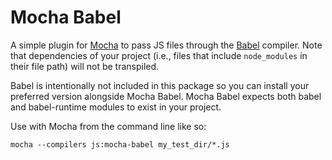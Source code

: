 # Mocha Babel

A simple plugin for [Mocha](https://visionmedia.github.io/mocha/) to pass JS files through the [Babel](http://babeljs.io/) compiler. Note that dependencies of your project (i.e., files that include `node_modules` in their file path) will not be transpiled.

Babel is intentionally not included in this package so you can install your preferred version alongside Mocha Babel. Mocha Babel expects both babel and babel-runtime modules to exist in your project.

Use with Mocha from the command line like so:

    mocha --compilers js:mocha-babel my_test_dir/*.js
